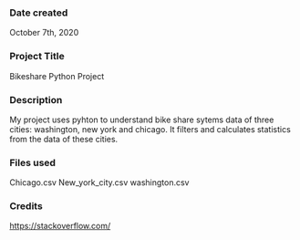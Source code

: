 ### Date created
October 7th, 2020

### Project Title
Bikeshare Python Project

### Description
My project uses pyhton to understand  bike share sytems data of three cities: washington, new york and chicago. It filters and calculates statistics from the data of these cities.

### Files used
Chicago.csv
New_york_city.csv
washington.csv

### Credits
https://stackoverflow.com/
